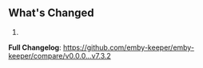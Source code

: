 ## What's Changed

1.

**Full Changelog**: https://github.com/emby-keeper/emby-keeper/compare/v0.0.0...v7.3.2
